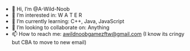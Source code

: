 - 👋 Hi, I’m @A-Wild-Noob
- 👀 I’m interested in: W A T E R
- 🌱 I’m currently learning: C++, Java, JavaScript
- 💞️ I’m looking to collaborate on: Anything
- 📫 How to reach me: awildnoobgamezftw@gmail.com (I know its cringy but CBA to move to new email)
